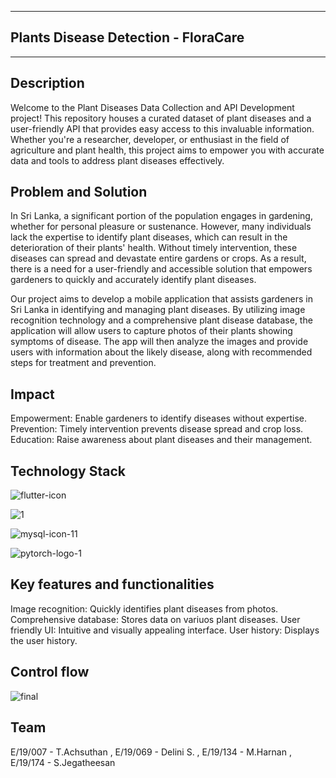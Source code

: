 ___
## Plants Disease Detection - FloraCare
___

## Description

Welcome to the Plant Diseases Data Collection and API Development project! This repository houses a curated dataset of plant diseases and a user-friendly API that provides easy access to this invaluable information. Whether you're a researcher, developer, or enthusiast in the field of agriculture and plant health, this project aims to empower you with accurate data and tools to address plant diseases effectively.

## Problem and Solution

In Sri Lanka, a significant portion of the population engages in gardening, whether for personal pleasure or sustenance. However, many individuals lack the expertise to identify plant diseases, which can result in the deterioration of their plants' health. Without timely intervention, these diseases can spread and devastate entire gardens or crops. As a result, there is a need for a user-friendly and accessible solution that empowers gardeners to quickly and accurately identify plant diseases.

Our project aims to develop a mobile application that assists gardeners in Sri Lanka in identifying and managing plant diseases. By utilizing image recognition technology and a comprehensive plant disease database, the application will allow users to capture photos of their plants showing symptoms of disease. The app will then analyze the images and provide users with information about the likely disease, along with recommended steps for treatment and prevention.

## Impact
Empowerment: Enable gardeners to identify diseases without expertise.
Prevention: Timely intervention prevents disease spread and crop loss.
Education: Raise awareness about plant diseases and their management.

## Technology Stack

![flutter-icon](https://github.com/cepdnaclk/e19-co227-Plants-disease-dataset-collection-in-SriLanka/assets/114213808/3ea81293-a991-40f9-9198-db0b04cf69be)

![1](https://github.com/cepdnaclk/e19-co227-Plants-disease-dataset-collection-in-SriLanka/assets/114213808/72103b53-77f2-41e7-836e-7a9bfda52fa2)

![mysql-icon-11](https://github.com/cepdnaclk/e19-co227-Plants-disease-dataset-collection-in-SriLanka/assets/114213808/68c33824-182c-4f6f-addd-ea40a3e7237e)


![pytorch-logo-1](https://github.com/cepdnaclk/e19-co227-Plants-disease-dataset-collection-in-SriLanka/assets/114213808/cd20bdf9-4229-492f-aba5-e1539fc1231d)

## Key features and functionalities
Image recognition: Quickly identifies plant diseases from photos.
Comprehensive database: Stores data on variuos plant diseases.
User friendly UI: Intuitive and visually appealing interface.
User history: Displays the user history.

## Control flow

![final](https://github.com/cepdnaclk/e19-co227-Plants-disease-dataset-collection-in-SriLanka/assets/114213808/1ecdae07-1a08-4635-b964-e26abbfef60f)

## Team
E/19/007 - T.Achsuthan , E/19/069 - Delini S. , E/19/134 -  M.Harnan , E/19/174 - S.Jegatheesan
